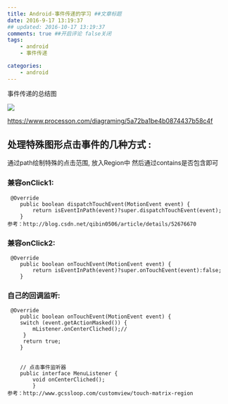 ```yaml
---
title: Android-事件传递的学习 ##文章标题
date: 2016-9-17 13:19:37
## updated: 2016-10-17 13:19:37
comments: true ##开启评论 false关闭
tags:
    - android
    - 事件传递

categories:
    - android
---
```


事件传递的总结图

![](https://ww3.sinaimg.cn/large/006tKfTcly1fo26sk3xr9j319r10cabx.jpg)

https://www.processon.com/diagraming/5a72ba1be4b0874437b58c4f

<!-- more -->


## 处理特殊图形点击事件的几种方式 : 

通过path绘制特殊的点击范围, 放入Region中 然后通过contains是否包含即可

### 兼容onClick1:
    
```
 @Override
    public boolean dispatchTouchEvent(MotionEvent event) {
        return isEventInPath(event)?super.dispatchTouchEvent(event);
    }
参考：http://blog.csdn.net/qibin0506/article/details/52676670
```

### 兼容onClick2:

```
 @Override
    public boolean onTouchEvent(MotionEvent event) {
        return isEventInPath(event)?super.onTouchEvent(event):false;
    }
```

### 自己的回调监听:

```
 @Override
    public boolean onTouchEvent(MotionEvent event) {
    switch (event.getActionMasked()) {
        mListener.onCenterCliched();//
     }
     return true;
    }


   	// 点击事件监听器
    public interface MenuListener {
        void onCenterCliched();
        }
参考：http://www.gcssloop.com/customview/touch-matrix-region
```




